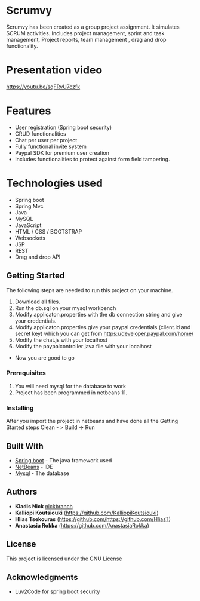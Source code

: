 # Scrumvy

Scrumvy has been created as a group project assignment. It simulates SCRUM activities. Includes project management, sprint and task management, Project reports, team management , drag and drop functionality.

# Presentation video
https://youtu.be/sqFRvU7czfk

# Features
* User registration (Spring boot security)
* CRUD functionalities
* Chat per user per project
* Fully functional invite system
* Paypal SDK for premium user creation
* Includes functionalities to protect against form field tampering.

# Technologies used
* Spring boot
* Spring Mvc
* Java
* MySQL
* JavaScript
* HTML / CSS / BOOTSTRAP
* Websockets
* JSP
* REST
* Drag and drop API

## Getting Started

The following steps are needed to run this project on your machine.
1) Download all files.
2) Run the db.sql on your mysql workbench
3) Modify applicaton.properties with the db connection string and give your credentials.
4) Modify applicaton.properties give your paypal credentials (client.id and secret key) which you can get from https://developer.paypal.com/home/
5) Modify the chat.js with your localhost
6) Modify the paypalcontroller java file with your localhost
* Now you are good to go

### Prerequisites

1) You will need mysql for the database to work
2) Project has been programmed in netbeans 11.

### Installing

After you import the project in netbeans and have done all the Getting Started steps
Clean - > Build -> Run 

## Built With

* [Spring boot](https://start.spring.io/) - The java framework used
* [NetBeans](https://netbeans.org/) - IDE
* [Mysql](https://www.mysql.com/) - The database

## Authors

* **Kladis Nick** [nickbranch](https://github.com/nickbranch)
* **Kalliopi Koutsiouki** (https://github.com/KalliopiKoutsiouki)
* **Hlias Tsekouras** (https://github.com/https://github.com/HliasT)
* **Anastasia Rokka** (https://github.com/AnastasiaRokka)

## License

This project is licensed under the GNU License

## Acknowledgments

* Luv2Code for spring boot security



